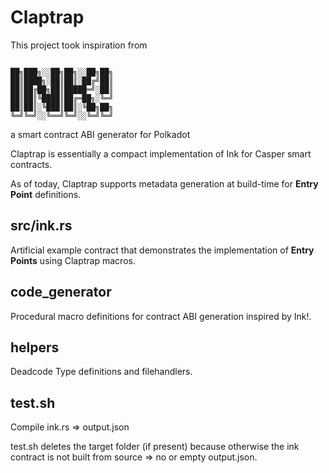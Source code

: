 # Claptrap
This project took inspiration from
```

██╗███╗░░██╗██╗░░██╗██╗
██║████╗░██║██║░██╔╝██║
██║██╔██╗██║█████═╝░██║
██║██║╚████║██╔═██╗░╚═╝
██║██║░╚███║██║░╚██╗██╗
╚═╝╚═╝░░╚══╝╚═╝░░╚═╝╚═╝
```
a smart contract ABI generator for Polkadot

Claptrap is essentially a compact implementation of Ink for Casper smart contracts.

As of today, Claptrap supports metadata generation at build-time for **Entry Point** definitions.

## src/ink.rs
Artificial example contract that demonstrates the implementation of **Entry Points** using Claptrap macros.

## code_generator
Procedural macro definitions for contract ABI generation inspired by Ink!.

## helpers
Deadcode Type definitions and filehandlers.

## test.sh
Compile ink.rs => output.json

test.sh deletes the target folder (if present) because otherwise the ink contract is not built from source => no or empty output.json.
